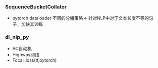 ### SequenceBucketCollator
- pytorch dataloader 不同的分桶策略-> 针对NLP中对于文本长度不等的句子，加快其训练 

### dl_nlp_py
- AC自动机
- Highway网络
- Focal_loss(tf,pytorch)

